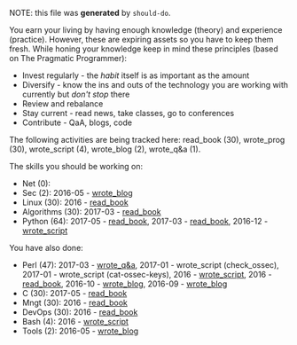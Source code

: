 NOTE: this file was **generated** by `should-do`.

You earn your living by having enough knowledge (theory) and experience
(practice). However, these are expiring assets so you have to keep them fresh.
While honing your knowledge keep in mind these principles (based on The Pragmatic Programmer):

* Invest regularly - the *habit* itself is as important as the amount
* Diversify - know the ins and outs of the technology you are working with
  currently but *don't stop* there
* Review and rebalance
* Stay current - read news, take classes, go to conferences
* Contribute - QaA, blogs, code

The following activities are being tracked here: read_book (30), wrote_prog (30), wrote_script (4), wrote_blog (2), wrote_q&a (1).

The skills you should be working on:

* Net (0): 
* Sec (2): 2016-05 - [wrote_blog](https://github.com/jreisinger/blog/blob/master/posts/tcpdump.md)
* Linux (30): 2016 - [read_book](https://www.nostarch.com/howlinuxworks2)
* Algorithms (30): 2017-03 - [read_book](https://www.manning.com/books/grokking-algorithms)
* Python (64): 2017-05 - [read_book](http://greenteapress.com/wp/think-python-2e/), 2017-03 - [read_book](https://www.nostarch.com/pythoncrashcourse), 2016-12 - [wrote_script](https://github.com/jreisinger/sys/blob/master/monitor.py)

You have also done:

* Perl (47): 2017-03 - [wrote_q&a](http://perlmonks.org/?node_id=1184546), 2017-01 - wrote_script (check_ossec), 2017-01 - wrote_script (cat-ossec-keys), 2016 - [wrote_script](https://github.com/jreisinger/checkprocs), 2016 - [read_book](https://www.intermediateperl.com/), 2016-10 - [wrote_blog](https://github.com/jreisinger/blog/blob/master/posts/module-build.md), 2016-09 - [wrote_blog](https://github.com/jreisinger/blog/blob/master/posts/finding-good-cpan-module.md)
* C (30): 2017-05 - [read_book](https://www.amazon.com/Programming-C-4th-Developers-Library/dp/0321776410)
* Mngt (30): 2016 - [read_book](https://en.wikipedia.org/wiki/The_Phoenix_Project_(novel))
* DevOps (30): 2016 - [read_book](https://en.wikipedia.org/wiki/The_Phoenix_Project_(novel))
* Bash (4): 2016 - [wrote_script](https://github.com/skx/sysadmin-util/issues/17)
* Tools (2): 2016-05 - [wrote_blog](https://github.com/jreisinger/blog/blob/master/posts/vagrant.md)
